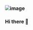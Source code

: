 ### ![image](https://github.com/bmacharia/bmacharia/assets/66896673/67bd7f6d-40db-4215-9c2c-36b36898cfd9)

### Hi there 👋

<!--
**bmacharia/bmacharia** is a ✨ _special_ ✨ repository because its `README.md` (this file) appears on your GitHub profile.

- 👀 I’m interested in DevOps | Cloud Engineering
- 🌱 I’m currently learning Linux, AWS, Python, Docker, and Terraform
- 💞️ I’m looking to collaborate on anything that involves DevOps | Cloud 
- 📫 How to reach me: https://www.linkedin.com/in/babu-macharia/
- 📝 I regularly write articles on [https://medium.com/@stepencleary](https://medium.com/@stepencleary)
- 🛠️ Some of my hobbies include: 🌎Traveling ☕Drinking too much coffee 🎬Binge watching random Youtube videos 🧑‍🤝‍🧑People wat
